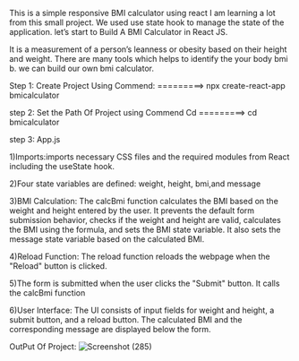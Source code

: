 This is a simple responsive BMI calculator using react  I am learning a lot from this small project. We used use state hook to manage the state of the application. let’s start to Build A BMI Calculator in React JS.

It is a measurement of a person’s leanness or obesity based on their height and weight. There are many tools which helps to identify the your body bmi b. we can build our own bmi calculator.


Step 1:
Create Project Using Commend:
=========>   npx create-react-app bmicalculator

step 2:
Set the Path  Of Project using Commend Cd
=========>   cd bmicalculator


step 3:
App.js

1)Imports:imports necessary CSS files and the required modules from React including the useState hook.

2)Four state variables are defined: weight, height, bmi,and message

3)BMI Calculation: The calcBmi function calculates the BMI based on the weight and height entered by the user. It prevents the default form submission behavior, checks if the weight and height are valid, calculates the BMI using the formula, and sets the BMI state variable. It also sets the message state variable based on the calculated BMI.

4)Reload Function: The reload function reloads the webpage when the "Reload" button is clicked.

5)The form is submitted when the user clicks the "Submit" button. It calls the calcBmi function

6)User Interface: The UI consists of input fields for weight and height, a submit button, and a reload button. The calculated BMI and the corresponding message are displayed below the form.




OutPut Of Project:
![Screenshot (285)](https://github.com/arunak7887/BMI-Project/assets/85956491/2637d568-d638-4979-915f-eb9a2354fbb9)


